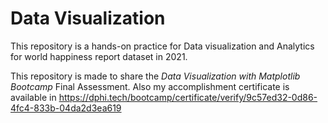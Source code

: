 # Data Visualization
This repository is a hands-on practice for Data visualization and Analytics for world happiness report dataset in 2021.

This repository is made to share the *Data Visualization with Matplotlib Bootcamp* Final Assessment. Also my accomplishment certificate is available in https://dphi.tech/bootcamp/certificate/verify/9c57ed32-0d86-4fc4-833b-04da2d3ea619
